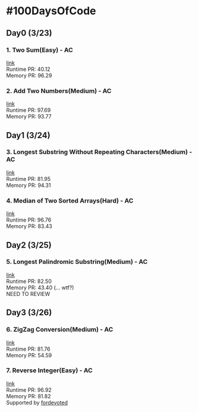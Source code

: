 # #100DaysOfCode

## Day0 (3/23) 
### 1. Two Sum(Easy) - AC 
[link](https://leetcode.com/problems/two-sum/) \
Runtime PR: 40.12 \
Memory PR: 96.29 
### 2. Add Two Numbers(Medium) - AC 
[link](https://leetcode.com/problems/add-two-numbers/) \
Runtime PR: 97.69 \
Memory PR: 93.77 

## Day1 (3/24)
### 3. Longest Substring Without Repeating Characters(Medium) - AC
[link](https://leetcode.com/problems/longest-substring-without-repeating-characters/) \
Runtime PR: 81.95 \
Memory PR: 94.31 
### 4. Median of Two Sorted Arrays(Hard) - AC
[link](https://leetcode.com/problems/median-of-two-sorted-arrays/) \
Runtime PR: 96.76 \
Memory PR: 83.43 

## Day2 (3/25)
### 5. Longest Palindromic Substring(Medium) - AC
[link](https://leetcode.com/problems/longest-palindromic-substring/) \
Runtime PR: 82.50 \
Memory PR: 43.40 (... wtf?) \
NEED TO REVIEW

## Day3 (3/26)
### 6. ZigZag Conversion(Medium) - AC
[link](https://leetcode.com/problems/zigzag-conversion/) \
Runtime PR: 81.76 \
Memory PR: 54.59
### 7. Reverse Integer(Easy) - AC
[link](https://leetcode.com/problems/reverse-integer/) \
Runtime PR: 96.92 \
Memory PR: 81.82 \
Supported by [fordevoted](https://github.com/fordevoted)
